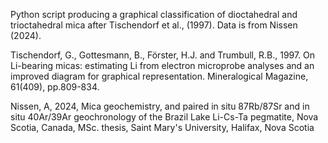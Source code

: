 Python script producing a graphical classification of dioctahedral and trioctahedral mica after Tischendorf et al., (1997). Data is from Nissen (2024).

Tischendorf, G., Gottesmann, B., Förster, H.J. and Trumbull, R.B., 1997. On Li-bearing micas: estimating Li from electron microprobe analyses and an improved diagram for graphical representation. Mineralogical Magazine, 61(409), pp.809-834.

Nissen, A, 2024, Mica geochemistry, and paired in situ 87Rb/87Sr and in situ 40Ar/39Ar geochronology of the Brazil Lake Li-Cs-Ta pegmatite, Nova Scotia, Canada, MSc. thesis, Saint Mary's University, Halifax, Nova Scotia
